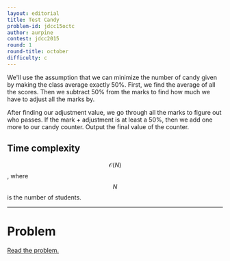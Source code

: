 ```yaml
---
layout: editorial
title: Test Candy
problem-id: jdcc15octc
author: aurpine
contest: jdcc2015
round: 1
round-title: october
difficulty: c
---
```


We'll use the assumption that we can minimize the number of candy given by making the class average exactly 50%. First, we find the average of all the scores. Then we subtract 50% from the marks to find how much we have to adjust all the marks by.

After finding our adjustment value, we go through all the marks to figure out who passes. If the mark + adjustment is at least a 50%, then we add one more to our candy counter. Output the final value of the counter.

## Time complexity
$$\mathcal{O}(N)$$, where $$N$$ is the number of students.

---

# Problem
[Read the problem.](/cpt-problems/jdcc/2015/october/c)
